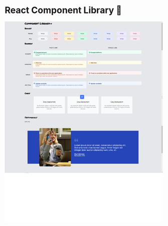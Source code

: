 # React Component Library 🧩

![Design preview for the Todo app coding challenge](./public/Print.png)
